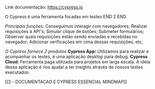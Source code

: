 Link documentação: https://cypress.io 

O Cypress é uma ferramenta focadas em testes END 2 END.

*Principais funções:*
Conseguimos interagir com navegadores;
Realizar requisições à API's;
Simular clique de botões;
Submeter formulários;
Observar quais requisições estão sendo enviadas e recebidas no navegador;
Adicionar verificações em cima dessas requisições, etc;

*O Cypress fornece 2 produtos*
**Cypress App:** Utilizamos para realizar e acompanhar os testes, é uma aplicação desktop para debug.
**Cypress Cloud:** Ferramenta paga utilizada para projetos em larga escala. A ideia dessa aplicação é nos ajudar a ter insights através de nossos testes executados.

[[2 - DOCUMENTACAO E CYPRESS ESSENCIAL MINDMAP]]